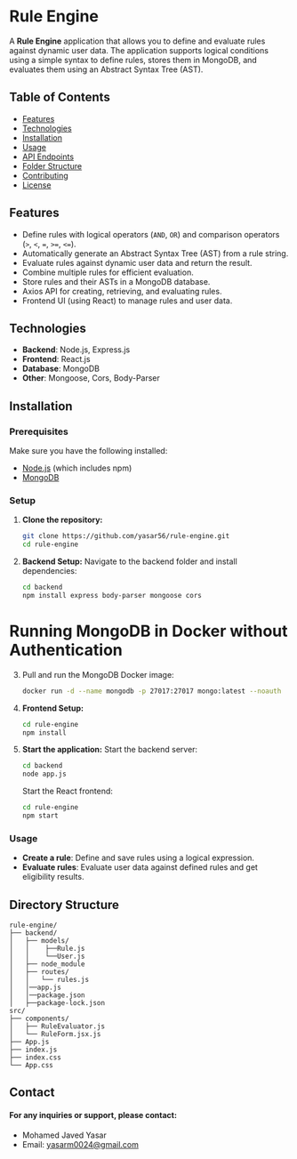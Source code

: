 # Rule Engine

A **Rule Engine** application that allows you to define and evaluate rules against dynamic user data. The application supports logical conditions using a simple syntax to define rules, stores them in MongoDB, and evaluates them using an Abstract Syntax Tree (AST).

## Table of Contents

- [Features](#features)
- [Technologies](#technologies)
- [Installation](#installation)
- [Usage](#usage)
- [API Endpoints](#api-endpoints)
- [Folder Structure](#folder-structure)
- [Contributing](#contributing)
- [License](#license)

## Features

- Define rules with logical operators (`AND`, `OR`) and comparison operators (`>`, `<`, `=`, `>=`, `<=`).
- Automatically generate an Abstract Syntax Tree (AST) from a rule string.
- Evaluate rules against dynamic user data and return the result.
- Combine multiple rules for efficient evaluation.
- Store rules and their ASTs in a MongoDB database.
- Axios API for creating, retrieving, and evaluating rules.
- Frontend UI (using React) to manage rules and user data.

## Technologies

- **Backend**: Node.js, Express.js
- **Frontend**: React.js
- **Database**: MongoDB
- **Other**: Mongoose, Cors, Body-Parser

## Installation

### Prerequisites

Make sure you have the following installed:

- [Node.js](https://nodejs.org/) (which includes npm)
- [MongoDB](https://www.mongodb.com/products/tools/compass)

### Setup

1. **Clone the repository:**

   ```bash
   git clone https://github.com/yasar56/rule-engine.git
   cd rule-engine
   ```

2. **Backend Setup:**
   Navigate to the backend folder and install dependencies:
   ```bash
   cd backend
   npm install express body-parser mongoose cors
   ```
# Running MongoDB in Docker without Authentication

3. Pull and run the MongoDB Docker image:
   ```bash
   docker run -d --name mongodb -p 27017:27017 mongo:latest --noauth
   
4. **Frontend Setup:**

   ```bash
   cd rule-engine
   npm install
   ```

5. **Start the application:**
   Start the backend server:

   ```bash
   cd backend
   node app.js
   ```

   Start the React frontend:
 
   ```bash
   cd rule-engine
   npm start
   ```

### Usage

- **Create a rule**: Define and save rules using a logical expression.
- **Evaluate rules**: Evaluate user data against defined rules and get eligibility results.


## Directory Structure

    rule-engine/
    ├── backend/
    │   ├── models/
    │   │    ├──Rule.js
    │   │    └──User.js 
    │   ├── node_module
    │   ├── routes/
    │   │   └── rules.js
    │   │──app.js
    │   │──package.json
    │   ├──package-lock.json 
    src/
    ├── components/
    │   ├── RuleEvaluator.js
    │   └── RuleForm.jsx.js
    ├── App.js
    ├── index.js
    ├── index.css
    └── App.css


## Contact

#### For any inquiries or support, please contact:

- Mohamed Javed Yasar
- Email: yasarm0024@gmail.com